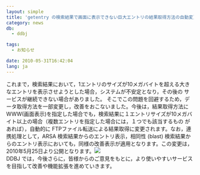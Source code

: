 ```yaml
---
layout: simple
title: 'getentry の検索結果で画面に表示できない巨大エントリの結果取得方法の自動変更'
category: news
db:
  - ddbj

tags:
  - お知らせ

date: 2010-05-31T16:42:04
lang: ja
---
```


これまで，検索結果において，1エントリのサイズが10メガバイトを超える大きなエントリを表示させようとした場合，システムが不安定となり，その後の サービスが継続できない場合がありました。 そこでこの問題を回避するため，データ取得方法を一部変更し，改善をおこないました。今後は，結果取得方法に WWW(画面表示)を指定した場合でも，検索結果に１エントリサイズが10メガバイト以上の場合（複数エントリを指定した場合には，１つでも該当するもの があれば），自動的に FTPファイル転送による結果取得に変更されます。なお，連携処理として，ARSA 検索結果からのエントリ表示，相同性 (blast) 検索結果からのエントリ表示においても，同様の改善表示が適用となります。この変更は，2010年5月25日より公開となります。<img src="{{ site.baseurl }}/assets/images/news/getentry20100521-j.gif"><br>DDBJ では，今後さらに，皆様からのご意見をもとに，より使いやすいサービスを目指して改善や機能拡張を進めていきます。
